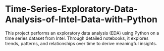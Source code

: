 # Time-Series-Exploratory-Data-Analysis-of-Intel-Data-with-Python
This project performs an exploratory data analysis (EDA) using Python on a time series dataset from Intel. Through detailed notebooks, it explores trends, patterns, and relationships over time to derive meaningful insights.
